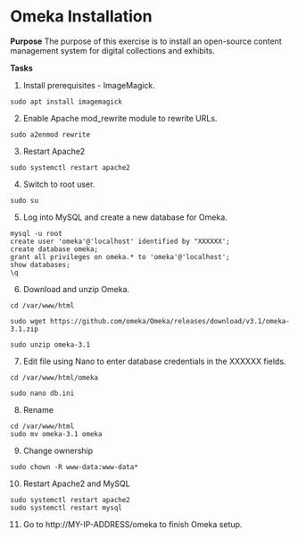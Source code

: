 # Omeka Installation

**Purpose** The purpose of this exercise is to
install an open-source content management
system for digital collections and exhibits.

**Tasks**

1. Install prerequisites - ImageMagick.

```
sudo apt install imagemagick
```

2. Enable Apache mod_rewrite module to rewrite URLs.

```
sudo a2enmod rewrite
```

3. Restart Apache2

```
sudo systemctl restart apache2
```

4. Switch to root user.

```
sudo su
```

5. Log into MySQL and create a new database for Omeka.

```
mysql -u root
create user 'omeka'@'localhost' identified by "XXXXXX';
create database omeka;
grant all privileges on omeka.* to 'omeka'@'localhost';
show databases;
\q
```

6. Download and unzip Omeka.

```
cd /var/www/html

sudo wget https://github.com/omeka/Omeka/releases/download/v3.1/omeka-3.1.zip

sudo unzip omeka-3.1
```

7. Edit file using Nano to enter database
credentials in the XXXXXX fields. 

```
cd /var/www/html/omeka

sudo nano db.ini
```

8. Rename

```
cd /var/www/html
sudo mv omeka-3.1 omeka
```

9. Change ownership

```
sudo chown -R www-data:www-data*
```

10. Restart Apache2 and MySQL

```
sudo systemctl restart apache2
sudo systemctl restart mysql
```

11. Go to http://MY-IP-ADDRESS/omeka to finish Omeka setup. 
